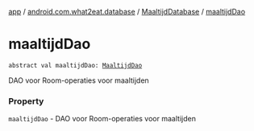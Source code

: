 [app](../../index.md) / [android.com.what2eat.database](../index.md) / [MaaltijdDatabase](index.md) / [maaltijdDao](./maaltijd-dao.md)

# maaltijdDao

`abstract val maaltijdDao: `[`MaaltijdDao`](../-maaltijd-dao/index.md)

DAO voor Room-operaties voor maaltijden

### Property

`maaltijdDao` - DAO voor Room-operaties voor maaltijden